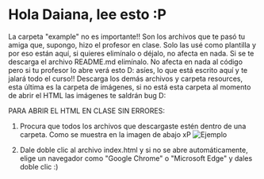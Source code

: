 # Hola Daiana, lee esto :P
La carpeta "example" no es importante!! Son los archivos que te pasó tu amiga que, supongo, hizo el profesor en clase. Solo las usé como plantilla y por eso están aquí, si quieres elimínalo o déjalo, no afecta en nada.
Si se te descarga el archivo README.md elimínalo. No afecta en nada al código pero si tu profesor lo abre verá esto D: asíes, lo que está escrito aquí y te jalará todo el curso!!
Descarga los demás archivos y carpeta resources, esta última es la carpeta de imágenes, si no está esta carpeta al momento de abrir el HTML las imágenes te saldrán bug D:

PARA ABRIR EL HTML EN CLASE SIN ERRORES: 
1. Procura que todos los archivos que descargaste estén dentro de una carpeta. Como se muestra en la imagen de abajo xP
![Ejemplo](https://github.com/Nevtr4l/translate-wireframe/assets/99375902/9d43b74d-a798-479d-bcac-13abc62529dc)

2. Dale doble clic al archivo index.html y si no se abre automáticamente, elige un navegador como "Google Chrome" o "Microsoft Edge" y dales doble clic :)

